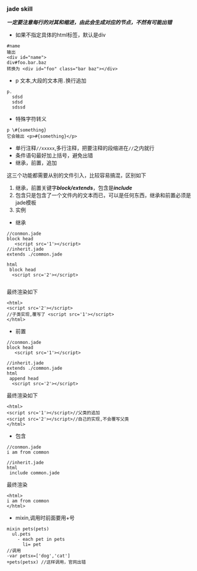 ### jade skill
***一定要注意每行的对其和缩进，由此会生成对应的节点，不然有可能出错***
- 如果不指定具体的html标签，默认是div

```
#name
输出
<div id="name">
div#foo.bar.baz
转换为 <div id="foo" class="bar baz"></div>
```
- p 文本,大段的文本用`.`换行追加

```
p.
  sdsd
  sdsd
  sdssd

```
- 特殊字符转义

```
p \#{something}
它会输出 <p>#{something}</p>
```
- 单行注释`//xxxxx`,多行注释，把要注释的段缩进在`//`之内就行
- 条件语句最好加上括号，避免出错
- 继承，前置，追加
 
 这三个功能都需要从别的文件引入，比较容易搞混，区别如下
 1. 继承，前置关键字***block/extends***，包含是***include***
 2. 包含只是包含了一个文件内的文本而已，可以是任何东西，继承和前置必须是jade模板
 3. 实例
 - 继承
 ```
 //conmon.jade
 block head
    <script src='1'></script>
//inherit.jade
extends ./common.jade

html
  block head
   <script src='2'></script>
    

 ```
 最终渲染如下
 ```
 <html>
 <script src='2'></script>
 //子类实现,覆写了 <script src='1'></script>
 </html>
 ```
 - 前置
 ```
 //conmon.jade
 block head
    <script src='1'></script>

//inherit.jade
extends ./common.jade
html
  append head
   <script src='2'></script>
 ```
  最终渲染如下
 ```
 <html>
 <script src='1'></script>//父类的追加
 <script src='2'></script>//自己的实现,不会覆写父类
 </html>
 ```
 - 包含
 ```
 //conmon.jade
 i am from common

//inherit.jade
html
  include common.jade
 ```
 最终渲染
 ```
 <html>
 i am from common
 </html>
 ```

- mixin,调用时前面要用+号
```
mixin pets(pets)
  ul.pets
    - each pet in pets
      li= pet
//调用
-var petsx=['dog','cat']
+pets(petsx) //这样调用，官网出错
```


